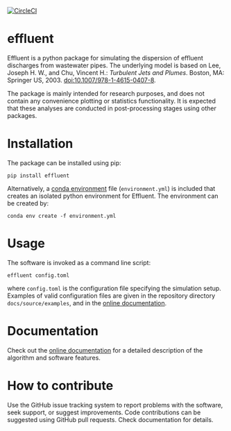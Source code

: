 [![CircleCI](
https://circleci.com/gh/pnsaevik/effluent/tree/main.svg?style=shield)
](https://circleci.com/gh/pnsaevik/effluent)

# effluent

Effluent is a python package for simulating the dispersion of effluent
discharges from wastewater pipes. The underlying model is based on
Lee, Joseph H. W., and Chu, Vincent H.: *Turbulent Jets and Plumes*.
Boston, MA: Springer US, 2003.
[doi:10.1007/978-1-4615-0407-8](https://doi.org/10.1007/978-1-4615-0407-8>).

The package is mainly intended for research purposes, and does not contain
any convenience plotting or statistics functionality. It is expected that
these analyses are conducted in post-processing stages using other packages.


# Installation

The package can be installed using pip:

    pip install effluent

Alternatively, a [conda environment](https://conda.io/projects/conda/en/latest/user-guide/tasks/manage-environments.html#) 
file (`environment.yml`) is included that creates an isolated python environment for Effluent.
The environment can be created by:

    conda env create -f environment.yml


# Usage

The software is invoked as a command line script:

    effluent config.toml

where `config.toml` is the configuration file specifying the simulation
setup. Examples of valid configuration files are given in the repository
directory `docs/source/examples`, and in the
[online documentation](https://effluent.readthedocs.io/en/latest/).


# Documentation

Check out the
[online documentation](https://effluent.readthedocs.io/en/latest/) for a
detailed description of the algorithm and software features.


# How to contribute

Use the GitHub issue tracking system to report problems with the software, seek
support, or suggest improvements. Code contributions can be suggested using
GitHub pull requests. Check documentation for details.
